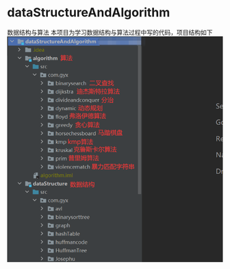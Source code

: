 # dataStructureAndAlgorithm
数据结构与算法
本项目为学习数据结构与算法过程中写的代码，项目结构如下
![image](https://github.com/shanchengyx/dataStructureAndAlgorithm/blob/master/images/dataStructure.png)
